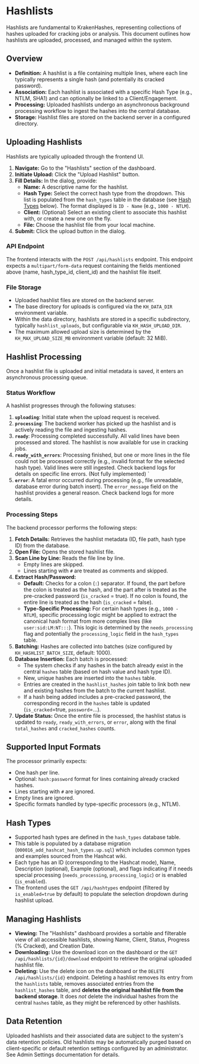 # Hashlists

Hashlists are fundamental to KrakenHashes, representing collections of hashes uploaded for cracking jobs or analysis. This document outlines how hashlists are uploaded, processed, and managed within the system.

## Overview

-   **Definition:** A hashlist is a file containing multiple lines, where each line typically represents a single hash (and potentially its cracked password).
-   **Association:** Each hashlist is associated with a specific Hash Type (e.g., NTLM, SHA1) and can optionally be linked to a Client/Engagement.
-   **Processing:** Uploaded hashlists undergo an asynchronous background processing workflow to ingest the hashes into the central database.
-   **Storage:** Hashlist files are stored on the backend server in a configured directory.

## Uploading Hashlists

Hashlists are typically uploaded through the frontend UI.

1.  **Navigate:** Go to the "Hashlists" section of the dashboard.
2.  **Initiate Upload:** Click the "Upload Hashlist" button.
3.  **Fill Details:** In the dialog, provide:
    *   **Name:** A descriptive name for the hashlist.
    *   **Hash Type:** Select the correct hash type from the dropdown. This list is populated from the `hash_types` table in the database (see [Hash Types](#hash-types) below). The format displayed is `ID - Name` (e.g., `1000 - NTLM`).
    *   **Client:** (Optional) Select an existing client to associate this hashlist with, or create a new one on the fly.
    *   **File:** Choose the hashlist file from your local machine.
4.  **Submit:** Click the upload button in the dialog.

### API Endpoint

The frontend interacts with the `POST /api/hashlists` endpoint. This endpoint expects a `multipart/form-data` request containing the fields mentioned above (name, hash\_type\_id, client\_id) and the hashlist file itself.

### File Storage

-   Uploaded hashlist files are stored on the backend server.
-   The base directory for uploads is configured via the `KH_DATA_DIR` environment variable.
-   Within the data directory, hashlists are stored in a specific subdirectory, typically `hashlist_uploads`, but configurable via `KH_HASH_UPLOAD_DIR`.
-   The maximum allowed upload size is determined by the `KH_MAX_UPLOAD_SIZE_MB` environment variable (default: 32 MiB).

## Hashlist Processing

Once a hashlist file is uploaded and initial metadata is saved, it enters an asynchronous processing queue.

### Status Workflow

A hashlist progresses through the following statuses:

1.  **`uploading`**: Initial state when the upload request is received.
2.  **`processing`**: The backend worker has picked up the hashlist and is actively reading the file and ingesting hashes.
3.  **`ready`**: Processing completed successfully. All valid lines have been processed and stored. The hashlist is now available for use in cracking jobs.
4.  **`ready_with_errors`**: Processing finished, but one or more lines in the file could not be processed correctly (e.g., invalid format for the selected hash type). Valid lines were still ingested. Check backend logs for details on specific line errors. (Not fully implemented)    `
5.  **`error`**: A fatal error occurred during processing (e.g., file unreadable, database error during batch insert). The `error_message` field on the hashlist provides a general reason. Check backend logs for more details.

### Processing Steps

The backend processor performs the following steps:

1.  **Fetch Details:** Retrieves the hashlist metadata (ID, file path, hash type ID) from the database.
2.  **Open File:** Opens the stored hashlist file.
3.  **Scan Line by Line:** Reads the file line by line.
    *   Empty lines are skipped.
    *   Lines starting with `#` are treated as comments and skipped.
4.  **Extract Hash/Password:**
    *   **Default:** Checks for a colon (`:`) separator. If found, the part before the colon is treated as the hash, and the part after is treated as the pre-cracked password (`is_cracked` = true). If no colon is found, the entire line is treated as the hash (`is_cracked` = false).
    *   **Type-Specific Processing:** For certain hash types (e.g., `1000 - NTLM`), specific processing logic might be applied to extract the canonical hash format from more complex lines (like `user:sid:LM:NT:::`). This logic is determined by the `needs_processing` flag and potentially the `processing_logic` field in the `hash_types` table.
5.  **Batching:** Hashes are collected into batches (size configured by `KH_HASHLIST_BATCH_SIZE`, default: 1000).
6.  **Database Insertion:** Each batch is processed:
    *   The system checks if any hashes in the batch already exist in the central `hashes` table (based on hash value and hash type ID).
    *   New, unique hashes are inserted into the `hashes` table.
    *   Entries are created in the `hashlist_hashes` join table to link both new and existing hashes from the batch to the current hashlist.
    *   If a hash being added includes a pre-cracked password, the corresponding record in the `hashes` table is updated (`is_cracked`=true, `password`=...).
7.  **Update Status:** Once the entire file is processed, the hashlist status is updated to `ready`, `ready_with_errors`, or `error`, along with the final `total_hashes` and `cracked_hashes` counts.

## Supported Input Formats

The processor primarily expects:

-   One hash per line.
-   Optional: `hash:password` format for lines containing already cracked hashes.
-   Lines starting with `#` are ignored.
-   Empty lines are ignored.
-   Specific formats handled by type-specific processors (e.g., NTLM).

## Hash Types

-   Supported hash types are defined in the `hash_types` database table.
-   This table is populated by a database migration (`000016_add_hashcat_hash_types.up.sql`) which includes common types and examples sourced from the Hashcat wiki.
-   Each type has an ID (corresponding to the Hashcat mode), Name, Description (optional), Example (optional), and flags indicating if it needs special processing (`needs_processing`, `processing_logic`) or is enabled (`is_enabled`).
-   The frontend uses the `GET /api/hashtypes` endpoint (filtered by `is_enabled=true` by default) to populate the selection dropdown during hashlist upload.

## Managing Hashlists

-   **Viewing:** The "Hashlists" dashboard provides a sortable and filterable view of all accessible hashlists, showing Name, Client, Status, Progress (% Cracked), and Creation Date.
-   **Downloading:** Use the download icon on the dashboard or the `GET /api/hashlists/{id}/download` endpoint to retrieve the original uploaded hashlist file.
-   **Deleting:** Use the delete icon on the dashboard or the `DELETE /api/hashlists/{id}` endpoint. Deleting a hashlist removes its entry from the `hashlists` table, removes associated entries from the `hashlist_hashes` table, and **deletes the original hashlist file from the backend storage**. It does *not* delete the individual hashes from the central `hashes` table, as they might be referenced by other hashlists.

## Data Retention

Uploaded hashlists and their associated data are subject to the system's data retention policies. Old hashlists may be automatically purged based on client-specific or default retention settings configured by an administrator. See Admin Settings documentation for details. 
